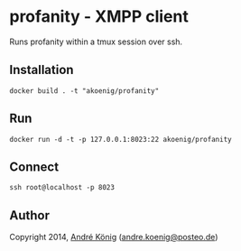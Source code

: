 # profanity - XMPP client

Runs profanity within a tmux session over ssh.

## Installation

    docker build . -t "akoenig/profanity"

## Run

    docker run -d -t -p 127.0.0.1:8023:22 akoenig/profanity

## Connect

    ssh root@localhost -p 8023

## Author

Copyright 2014, [André König](http://andrekoenig.info) (andre.koenig@posteo.de)
